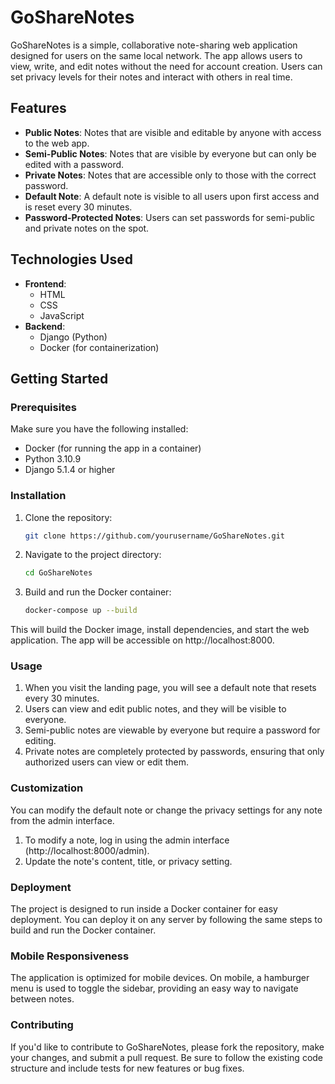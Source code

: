 # GoShareNotes

GoShareNotes is a simple, collaborative note-sharing web application designed for users on the same local network. The app allows users to view, write, and edit notes without the need for account creation. Users can set privacy levels for their notes and interact with others in real time.

## Features

- **Public Notes**: Notes that are visible and editable by anyone with access to the web app.
- **Semi-Public Notes**: Notes that are visible by everyone but can only be edited with a password.
- **Private Notes**: Notes that are accessible only to those with the correct password.
- **Default Note**: A default note is visible to all users upon first access and is reset every 30 minutes.
- **Password-Protected Notes**: Users can set passwords for semi-public and private notes on the spot.

## Technologies Used

- **Frontend**: 
  - HTML
  - CSS
  - JavaScript
- **Backend**:
  - Django (Python)
  - Docker (for containerization)

## Getting Started

### Prerequisites

Make sure you have the following installed:

- Docker (for running the app in a container)
- Python 3.10.9
- Django 5.1.4 or higher

### Installation

1. Clone the repository:

   ```bash
   git clone https://github.com/yourusername/GoShareNotes.git
2. Navigate to the project directory:
   ```bash
   cd GoShareNotes
3. Build and run the Docker container:
   ```bash
   docker-compose up --build
This will build the Docker image, install dependencies, and start the web application. The app will be accessible on http://localhost:8000.

### Usage
1. When you visit the landing page, you will see a default note that resets every 30 minutes.
2. Users can view and edit public notes, and they will be visible to everyone.
3. Semi-public notes are viewable by everyone but require a password for editing.
4. Private notes are completely protected by passwords, ensuring that only authorized users can view or edit them.

### Customization
You can modify the default note or change the privacy settings for any note from the admin interface.

1. To modify a note, log in using the admin interface (http://localhost:8000/admin).
2. Update the note's content, title, or privacy setting.

### Deployment
The project is designed to run inside a Docker container for easy deployment. You can deploy it on any server by following the same steps to build and run the Docker container.

### Mobile Responsiveness
The application is optimized for mobile devices. On mobile, a hamburger menu is used to toggle the sidebar, providing an easy way to navigate between notes.

### Contributing
If you'd like to contribute to GoShareNotes, please fork the repository, make your changes, and submit a pull request. Be sure to follow the existing code structure and include tests for new features or bug fixes.
